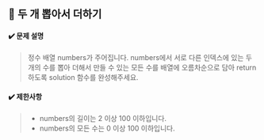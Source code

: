 ## :blue_book: 두 개 뽑아서 더하기

#### :heavy_check_mark: 문제 설명 
> 정수 배열 numbers가 주어집니다. numbers에서 서로 다른 인덱스에 있는 두 개의 수를 뽑아 더해서 만들 수 있는 모든 수를 배열에 오름차순으로 담아 return 하도록 solution 함수를 완성해주세요.

#### :heavy_check_mark: 제한사항
> * numbers의 길이는 2 이상 100 이하입니다.
> * numbers의 모든 수는 0 이상 100 이하입니다.
